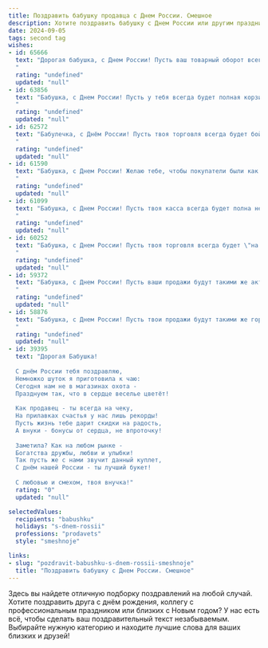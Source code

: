 ```yaml
---
title: Поздравить бабушку продавца с Днем России. Смешное
description: Хотите поздравить бабушку с Днем России или другим праздником? Наш ИИ создаст незабываемое поздравление, а вы обязательно выделитесь среди других.  
date: 2024-09-05
tags: second tag
wishes:
- id: 65666
  text: "Дорогая бабушка, с Днем России! Пусть ваш товарный оборот всегда будет на высоте, а покупатели – довольными! 😉
  "
  rating: "undefined"
  updated: "null"
- id: 63856
  text: "Бабушка, с Днем России! Пусть у тебя всегда будет полная корзина клиентов, а цены на товары будут такими же привлекательными, как твои скидки на день рождения! 😄
  "
  rating: "undefined"
  updated: "null"
- id: 62572
  text: "Бабулечка, с Днём России! Пусть твоя торговля всегда будет бойкой, как рубль на бирже, а покупатели - доброжелательными, как котята, играющие с клубком! 😜
  "
  rating: "undefined"
  updated: "null"
- id: 61590
  text: "Бабушка, с Днем России! Желаю тебе, чтобы покупатели были как свежие пирожки - горячие и всегда в наличии! 😜  Пусть твоя работа приносит тебе не только радость, но и  денежные \"бонусы\"!  🥳
  "
  rating: "undefined"
  updated: "null"
- id: 61099
  text: "Бабушка, с Днем России! Пусть твоя касса всегда будет полна не только деньгами, но и благодарными покупателями, а улыбки клиентов будут как праздничные фейерверки – яркие, красочные и частые! 🥳
  "
  rating: "undefined"
  updated: "null"
- id: 60252
  text: "Бабушка, с Днем России! Пусть твоя торговля всегда будет \"на ура\", а покупатели – адекватные и с полным кошельком! 🎉
  "
  rating: "undefined"
  updated: "null"
- id: 59372
  text: "Бабушка, с Днем России! Пусть ваши продажи будут такими же активными, как патриотический дух нашей страны! 😉
  "
  rating: "undefined"
  updated: "null"
- id: 58876
  text: "Бабушка, с Днем России! Пусть твои продажи будут такими же горячими, как  патриотизм россиян, а скидки - такими же щедрыми, как наша история! 😜🎉
  "
  rating: "undefined"
  updated: "null"
- id: 39395
  text: "Дорогая Бабушка!
  
  С днём России тебя поздравляю,
  Немножко шуток я приготовила к чаю:
  Сегодня нам не в магазинах охота -
  Празднуем так, что в сердце веселье цветёт!
  
  Как продавец - ты всегда на чеку,
  На прилавках счастья у нас лишь рекорды!
  Пусть жизнь тебе дарит скидки на радость,
  А внуки - бонусы от сердца, не впроточку!
  
  Заметила? Как на любом рынке -
  Богатства дружбы, любви и улыбки!
  Так пусть же с нами звучит данный куплет,
  С днём нашей России - ты лучший букет!
  
  С любовью и смехом, твоя внучка!"
  rating: "0"
  updated: "null"

selectedValues:
  recipients: "babushku"
  holidays: "s-dnem-rossii"
  professions: "prodavets"
  style: "smeshnoje"

links:
- slug: "pozdravit-babushku-s-dnem-rossii-smeshnoje"
  title: "Поздравить бабушку с Днем России. Смешное"
---
```


Здесь вы найдете отличную подборку поздравлений на любой случай. 
Хотите поздравить друга с днём рождения, коллегу с профессиональным праздником или близких с Новым годом? У нас есть всё, чтобы сделать ваш поздравительный текст незабываемым. Выбирайте нужную категорию и находите лучшие слова для ваших близких и друзей!
